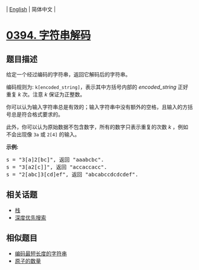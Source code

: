 
| [English](README_EN.md) | 简体中文 |
# [0394. 字符串解码](https://leetcode-cn.com/problems/decode-string/)
## 题目描述
<p>给定一个经过编码的字符串，返回它解码后的字符串。</p>

<p>编码规则为: <code>k[encoded_string]</code>，表示其中方括号内部的 <em>encoded_string</em> 正好重复 <em>k</em> 次。注意 <em>k</em> 保证为正整数。</p>

<p>你可以认为输入字符串总是有效的；输入字符串中没有额外的空格，且输入的方括号总是符合格式要求的。</p>

<p>此外，你可以认为原始数据不包含数字，所有的数字只表示重复的次数 <em>k</em> ，例如不会出现像&nbsp;<code>3a</code>&nbsp;或&nbsp;<code>2[4]</code>&nbsp;的输入。</p>

<p><strong>示例:</strong></p>

<pre>
s = &quot;3[a]2[bc]&quot;, 返回 &quot;aaabcbc&quot;.
s = &quot;3[a2[c]]&quot;, 返回 &quot;accaccacc&quot;.
s = &quot;2[abc]3[cd]ef&quot;, 返回 &quot;abcabccdcdcdef&quot;.
</pre>

## 相关话题
- [栈](https://leetcode-cn.com/tag/stack)
- [深度优先搜索](https://leetcode-cn.com/tag/depth-first-search)
## 相似题目
- [编码最短长度的字符串](../encode-string-with-shortest-length/README.md)
- [原子的数量](../number-of-atoms/README.md)
